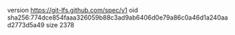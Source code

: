 version https://git-lfs.github.com/spec/v1
oid sha256:774dce854faaa326059b88c3ad9ab6406d0e79a86c0a46d1a240aad2773d5a49
size 2378
